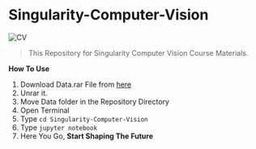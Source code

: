 # Singularity-Computer-Vision

![CV](https://i.ibb.co/9TfjvY3/cv.jpg)

> This Repository for Singularity Computer Vision Course Materials.

**How To Use**

 1. Download Data.rar File from [here](https://drive.google.com/open?id=1jGUmdAMoF5Bjjc9_4_FaGSpGMRtFXOXu)
 2. Unrar it.
 3. Move Data folder in the Repository Directory
 4. Open Terminal
 5. Type `cd Singularity-Computer-Vision`
 6. Type `jupyter notebook`
 7. Here You Go, **Start Shaping The Future** 
